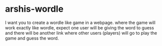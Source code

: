 # arshis-wordle
I want you to create a wordle like game in a webpage. where the game will work exactly like wordle, expect one user will be giving the word to guess and there will be another link where other users (players) will go to play the game and guess the word.
